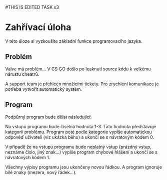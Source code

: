 #THIS IS EDITED TASK x3

# Zahřívací úloha

V této úloze si vyzkoušíte základní funkce programovacího jazyka.

## Problém

Valve má problém... V CS:GO došlo po leaknutí source kódu k velkému nárustu cheatrů.

A support team je přehlcen množícími tickety. Pro zrychlení komunikace je potřeba vytvořit automatický systém.

## Program

Podpůrný program bude dělat následující:

Na vstupu programu bude číselná hodnota 1-3. Tato hodnota představuje kategorii problému. Program poté podle kategorie vypíše automatickou odpověď uživateli (viz ukázka běhu) a ukončí se s návratovým kódem 0.

V případě že na vstupu programu bude neplatný vstup (prázdný vstup, neznáme číslo, jiný znak...) vypíše program chybové hlášení a ukončí se s návratových kódem 1. 

Všechny výpisy programu jsou ukončeny novou řádkou. A program ignoruje bílé znaky (mezera, nový řádek...).
